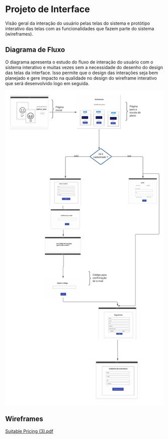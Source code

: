 
# Projeto de Interface


Visão geral da interação do usuário pelas telas do sistema e protótipo interativo das telas com as funcionalidades que fazem parte do sistema (wireframes).



## Diagrama de Fluxo

O diagrama apresenta o estudo do fluxo de interação do usuário com o sistema interativo e  muitas vezes sem a necessidade do desenho do design das telas da interface. Isso permite que o design das interações seja bem planejado e gere impacto na qualidade no design do wireframe interativo que será desenvolvido logo em seguida.

![Diagrama de Fluxo](img/simplesignFluxo.png)



## Wireframes

[Suitable Pricing (3).pdf](https://github.com/ICEI-PUC-Minas-PMV-ADS/pmv-ads-2022-1-e2-proj-int-t5-Simple_Sign/files/8427649/Suitable.Pricing.3.pdf)
